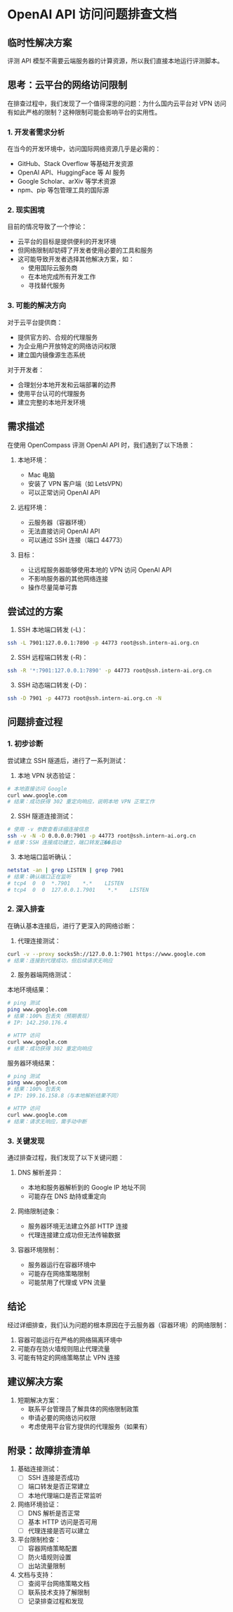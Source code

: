 # OpenAI API 访问问题排查文档

## 临时性解决方案

评测 API 模型不需要云端服务器的计算资源，所以我们直接本地运行评测脚本。

## 思考：云平台的网络访问限制

在排查过程中，我们发现了一个值得深思的问题：为什么国内云平台对 VPN 访问有如此严格的限制？这种限制可能会影响平台的实用性。

### 1. 开发者需求分析

在当今的开发环境中，访问国际网络资源几乎是必需的：
- GitHub、Stack Overflow 等基础开发资源
- OpenAI API、HuggingFace 等 AI 服务
- Google Scholar、arXiv 等学术资源
- npm、pip 等包管理工具的国际源

### 2. 现实困境

目前的情况导致了一个悖论：
- 云平台的目标是提供便利的开发环境
- 但网络限制却妨碍了开发者使用必要的工具和服务
- 这可能导致开发者选择其他解决方案，如：
  * 使用国际云服务商
  * 在本地完成所有开发工作
  * 寻找替代服务

### 3. 可能的解决方向

对于云平台提供商：
- 提供官方的、合规的代理服务
- 为企业用户开放特定的网络访问权限
- 建立国内镜像源生态系统

对于开发者：
- 合理划分本地开发和云端部署的边界
- 使用平台认可的代理服务
- 建立完整的本地开发环境

## 需求描述

在使用 OpenCompass 评测 OpenAI API 时，我们遇到了以下场景：

1. 本地环境：
   - Mac 电脑
   - 安装了 VPN 客户端（如 LetsVPN）
   - 可以正常访问 OpenAI API

2. 远程环境：
   - 云服务器（容器环境）
   - 无法直接访问 OpenAI API
   - 可以通过 SSH 连接（端口 44773）

3. 目标：
   - 让远程服务器能够使用本地的 VPN 访问 OpenAI API
   - 不影响服务器的其他网络连接
   - 操作尽量简单可靠

## 尝试过的方案

1. SSH 本地端口转发 (-L)：
```bash
ssh -L 7901:127.0.0.1:7890 -p 44773 root@ssh.intern-ai.org.cn
```

2. SSH 远程端口转发 (-R)：
```bash
ssh -R '*:7901:127.0.0.1:7890' -p 44773 root@ssh.intern-ai.org.cn
```

3. SSH 动态端口转发 (-D)：
```bash
ssh -D 7901 -p 44773 root@ssh.intern-ai.org.cn -N
```

## 问题排查过程

### 1. 初步诊断

尝试建立 SSH 隧道后，进行了一系列测试：

1. 本地 VPN 状态验证：
```bash
# 本地直接访问 Google
curl www.google.com
# 结果：成功获得 302 重定向响应，说明本地 VPN 正常工作
```

2. SSH 隧道连接测试：
```bash
# 使用 -v 参数查看详细连接信息
ssh -v -N -D 0.0.0.0:7901 -p 44773 root@ssh.intern-ai.org.cn
# 结果：SSH 连接成功建立，端口转发正��启动
```

3. 本地端口监听确认：
```bash
netstat -an | grep LISTEN | grep 7901
# 结果：确认端口正在监听
# tcp4  0  0  *.7901    *.*    LISTEN
# tcp4  0  0  127.0.0.1.7901    *.*    LISTEN
```

### 2. 深入排查

在确认基本连接后，进行了更深入的网络诊断：

1. 代理连接测试：
```bash
curl -v --proxy socks5h://127.0.0.1:7901 https://www.google.com
# 结果：连接到代理成功，但后续请求无响应
```

2. 服务器端网络测试：

本地环境结果：
```bash
# ping 测试
ping www.google.com
# 结果：100% 包丢失（预期表现）
# IP: 142.250.176.4

# HTTP 访问
curl www.google.com
# 结果：成功获得 302 重定向响应
```

服务器环境结果：
```bash
# ping 测试
ping www.google.com
# 结果：100% 包丢失
# IP: 199.16.158.8（与本地解析结果不同）

# HTTP 访问
curl www.google.com
# 结果：请求无响应，需手动中断
```

### 3. 关键发现

通过排查过程，我们发现了以下关键问题：

1. DNS 解析差异：
   - 本地和服务器解析到的 Google IP 地址不同
   - 可能存在 DNS 劫持或重定向

2. 网络限制迹象：
   - 服务器环境无法建立外部 HTTP 连接
   - 代理连接建立成功但无法传输数据

3. 容器环境限制：
   - 服务器运行在容器环境中
   - 可能存在网络策略限制
   - 可能禁用了代理或 VPN 流量

## 结论

经过详细排查，我们认为问题的根本原因在于云服务器（容器环境）的网络限制：

1. 容器可能运行在严格的网络隔离环境中
2. 可能存在防火墙规则阻止代理流量
3. 可能有特定的网络策略禁止 VPN 连接

## 建议解决方案

1. 短期解决方案：
   - 联系平台管理员了解具体的网络限制政策
   - 申请必要的网络访问权限
   - 考虑使用平台官方提供的代理服务（如果有）

## 附录：故障排查清单

1. 基础连接测试：
   - [ ] SSH 连接是否成功
   - [ ] 端口转发是否正常建立
   - [ ] 本地代理端口是否正常监听

2. 网络环境验证：
   - [ ] DNS 解析是否正常
   - [ ] 基本 HTTP 访问是否可用
   - [ ] 代理连接是否可以建立

3. 平台限制检查：
   - [ ] 容器网络策略配置
   - [ ] 防火墙规则设置
   - [ ] 出站流量限制

4. 文档与支持：
   - [ ] 查阅平台网络策略文档
   - [ ] 联系技术支持了解限制
   - [ ] 记录排查过程和发现